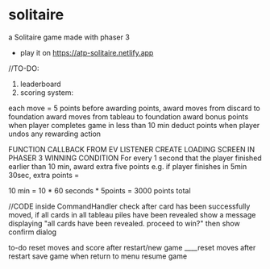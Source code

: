 # solitaire
a Solitaire game made with phaser 3
* play it on https://atp-solitaire.netlify.app
  
//TO-DO:
1. leaderboard
7. scoring system:

each move = 5 points
before awarding points,
award moves from discard to foundation
award moves from tableau to foundation
award bonus points when player completes game in less than 10 min
deduct points when player undos any rewarding action




FUNCTION CALLBACK FROM EV LISTENER
CREATE LOADING SCREEN IN PHASER 3
WINNING CONDITION
For every 1 second that the player finished earlier than 10 min, award extra five points
e.g. if player finishes in 5min 30sec, extra points = 

10 min = 10 * 60 seconds * 5points = 3000 points total

//CODE 
inside CommandHandler
check after card has been successfully moved, if
all cards in all tableau piles have been revealed
show a message displaying "all cards have been revealed. proceed to win?"
then show confirm dialog

to-do
reset moves and score after restart/new game
____reset moves after restart
save game when return to menu
resume game